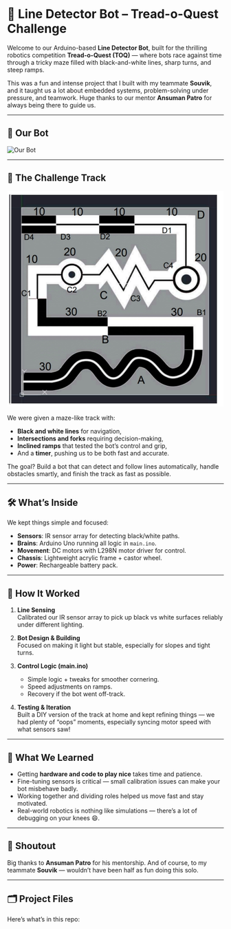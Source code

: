 # 🤖 Line Detector Bot – Tread-o-Quest Challenge

Welcome to our Arduino-based **Line Detector Bot**, built for the thrilling robotics competition **Tread-o-Quest (TOQ)** — where bots race against time through a tricky maze filled with black-and-white lines, sharp turns, and steep ramps.

This was a fun and intense project that I built with my teammate **Souvik**, and it taught us a lot about embedded systems, problem-solving under pressure, and teamwork. Huge thanks to our mentor **Ansuman Patro** for always being there to guide us.

---

## 📸 Our Bot

![Our Bot](Our_BOT.jpg)

---

## 🧩 The Challenge Track

![Track and Problem Statement](TRACK_and_Problem_Statement.jpg)

We were given a maze-like track with:
- **Black and white lines** for navigation,
- **Intersections and forks** requiring decision-making,
- **Inclined ramps** that tested the bot’s control and grip,
- And a **timer**, pushing us to be both fast and accurate.

The goal? Build a bot that can detect and follow lines automatically, handle obstacles smartly, and finish the track as fast as possible.

---

## 🛠️ What’s Inside

We kept things simple and focused:
- **Sensors**: IR sensor array for detecting black/white paths.
- **Brains**: Arduino Uno running all logic in `main.ino`.
- **Movement**: DC motors with L298N motor driver for control.
- **Chassis**: Lightweight acrylic frame + castor wheel.
- **Power**: Rechargeable battery pack.

---

## 🧠 How It Worked

1. **Line Sensing**  
   Calibrated our IR sensor array to pick up black vs white surfaces reliably under different lighting.

2. **Bot Design & Building**  
   Focused on making it light but stable, especially for slopes and tight turns.

3. **Control Logic (main.ino)**  
   - Simple logic + tweaks for smoother cornering.
   - Speed adjustments on ramps.
   - Recovery if the bot went off-track.

4. **Testing & Iteration**  
   Built a DIY version of the track at home and kept refining things — we had plenty of “oops” moments, especially syncing motor speed with what sensors saw!

---

## 💬 What We Learned

- Getting **hardware and code to play nice** takes time and patience.
- Fine-tuning sensors is critical — small calibration issues can make your bot misbehave badly.
- Working together and dividing roles helped us move fast and stay motivated.
- Real-world robotics is nothing like simulations — there’s a lot of debugging on your knees 😄.

---

## 🙏 Shoutout

Big thanks to **Ansuman Patro** for his mentorship. And of course, to my teammate **Souvik** — wouldn’t have been half as fun doing this solo.

---

## 🗂️ Project Files

Here’s what’s in this repo:

